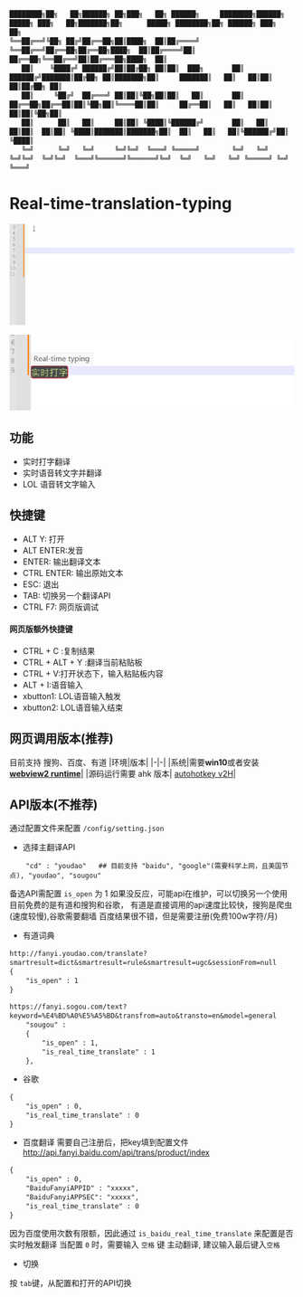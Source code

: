 ```
████████╗██╗   ██╗██████╗ ██╗███╗   ██╗ ██████╗     ████████╗██████╗  █████╗ ███╗   ██╗███████╗██╗      █████╗ ████████╗██╗ ██████╗ ███╗   ██╗
╚══██╔══╝╚██╗ ██╔╝██╔══██╗██║████╗  ██║██╔════╝     ╚══██╔══╝██╔══██╗██╔══██╗████╗  ██║██╔════╝██║     ██╔══██╗╚══██╔══╝██║██╔═══██╗████╗  ██║
   ██║    ╚████╔╝ ██████╔╝██║██╔██╗ ██║██║  ███╗       ██║   ██████╔╝███████║██╔██╗ ██║███████╗██║     ███████║   ██║   ██║██║   ██║██╔██╗ ██║
   ██║     ╚██╔╝  ██╔═══╝ ██║██║╚██╗██║██║   ██║       ██║   ██╔══██╗██╔══██║██║╚██╗██║╚════██║██║     ██╔══██║   ██║   ██║██║   ██║██║╚██╗██║
   ██║      ██║   ██║     ██║██║ ╚████║╚██████╔╝       ██║   ██║  ██║██║  ██║██║ ╚████║███████║███████╗██║  ██║   ██║   ██║╚██████╔╝██║ ╚████║
   ╚═╝      ╚═╝   ╚═╝     ╚═╝╚═╝  ╚═══╝ ╚═════╝        ╚═╝   ╚═╝  ╚═╝╚═╝  ╚═╝╚═╝  ╚═══╝╚══════╝╚══════╝╚═╝  ╚═╝   ╚═╝   ╚═╝ ╚═════╝ ╚═╝  ╚═══╝
```
# Real-time-translation-typing
![图 1](images/cd51c69e870ecaf0daa9a115145ac94fc979770772a913fe31d85c015000d6ed.gif)  

![图 0](images/16771b28ffa808f0c407a1248a0c8a1775923cd97135443f8899d0adb9a668bc.png)  
## 功能
* 实时打字翻译
* 实时语音转文字并翻译
* LOL 语音转文字输入
## 快捷键
* ALT Y: 打开
* ALT ENTER:发音
* ENTER: 输出翻译文本
* CTRL ENTER: 输出原始文本
* ESC: 退出
* TAB: 切换另一个翻译API
* CTRL F7: 网页版调试
#### 网页版额外快捷键
* CTRL + C :复制结果
* CTRL + ALT + Y :翻译当前粘贴板
* CTRL + V:打开状态下，输入粘贴板内容
* ALT + I:语音输入
* xbutton1: LOL语音输入触发
* xbutton2: LOL语音输入结束

## 网页调用版本(推荐)
目前支持 搜狗、百度、有道
|环境|版本|
|-|-|
|系统|需要**win10**或者安装 **[webview2 runtime](https://msedge.sf.dl.delivery.mp.microsoft.com/filestreamingservice/files/3c9f7ac6-fb0a-4eb7-b1fd-44c57613a3f5/MicrosoftEdgeWebView2RuntimeInstallerX64.exe)**|
|源码运行需要 ahk 版本| [autohotkey v2H](https://github.com/thqby/AutoHotkey_H/releases)|

## API版本(不推荐)
通过配置文件来配置 `/config/setting.json`

* 选择主翻译API
```
    "cd" : "youdao"   ## 目前支持 "baidu", "google"(需要科学上网，且美国节点), "youdao", "sougou"
```
备选API需配置 `is_open` 为 1
如果没反应，可能api在维护，可以切换另一个使用
目前免费的是有道和搜狗和谷歌， 有道是直接调用的api速度比较快，搜狗是爬虫(速度较慢),谷歌需要翻墙
百度结果很不错，但是需要注册(免费100w字符/月)


* 有道词典
```
http://fanyi.youdao.com/translate?smartresult=dict&smartresult=rule&smartresult=ugc&sessionFrom=null
{
    "is_open" : 1
}
```

```
https://fanyi.sogou.com/text?keyword=%E4%BD%A0%E5%A5%BD&transfrom=auto&transto=en&model=general
    "sougou" :
    {
        "is_open" : 1,
        "is_real_time_translate" : 1
    },
```

* 谷歌
```
{
    "is_open" : 0,
    "is_real_time_translate" : 0
}
```

* 百度翻译
需要自己注册后，把key填到配置文件
http://api.fanyi.baidu.com/api/trans/product/index

```
{
    "is_open" : 0,
    "BaiduFanyiAPPID" : "xxxxx",
    "BaiduFanyiAPPSEC": "xxxxx",
    "is_real_time_translate" : 0
}
```
因为百度使用次数有限额，因此通过  `is_baidu_real_time_translate` 来配置是否实时触发翻译
当配置 `0` 时，需要输入 `空格` 键 主动翻译, 建议输入最后键入`空格`

* 切换

按 `tab`键，从配置和打开的API切换